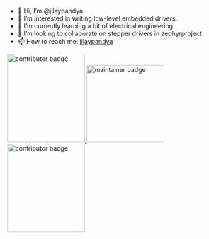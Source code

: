 - 👋 Hi, I’m @jilaypandya
- 👀 I’m interested in writing low-level embedded drivers.
- 🌱 I’m currently learning a bit of electrical engineering.
- 💞️ I’m looking to collaborate on stepper drivers in zephyrproject
- 📫 How to reach me: [jilaypandya](https://discordapp.com/users/jilaypandya)

<!---
jilaypandya/jilaypandya is a ✨ special ✨ repository because its `README.md` (this file) appears on your GitHub profile.
You can click the Preview link to take a look at your changes.
--->

<a href="https://www.credly.com/badges/ae8cac8e-afde-404a-95db-129f6a2aa005">
  <img width="175" height="200" alt="contributor badge" src="https://github.com/user-attachments/assets/4eaf8c7d-cf1d-4375-b6da-5cfc6681942e" />
</a>
<a href="https://www.credly.com/badges/81ec6283-34be-428a-afd6-bb622718499e/linked_in_profile">
  <img width="175"  alt="maintainer badge" src="https://github.com/user-attachments/assets/67e8e1c4-75e8-4e68-8ebe-6384fa10e984" />
</a>
<a href="https://www.credly.com/badges/d21da16f-ddd0-463c-a878-b5e522f256d3/linked_in_profile">
  <img width="175" height="200" alt="contributor badge" src="https://github.com/user-attachments/assets/289f1b5d-9240-421e-bbd6-2cb537e44afa" />
</a>
